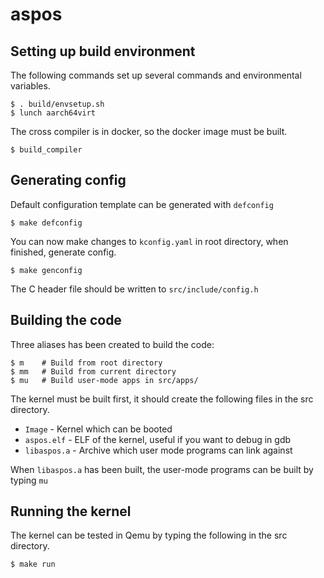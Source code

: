 # aspos

## Setting up build environment

The following commands set up several commands and environmental variables.

~~~
$ . build/envsetup.sh
$ lunch aarch64virt
~~~

The cross compiler is in docker, so the docker image must be built.

~~~
$ build_compiler
~~~

## Generating config

Default configuration template can be generated with `defconfig`

~~~
$ make defconfig
~~~

You can now make changes to `kconfig.yaml` in root directory, when finished,
generate config.

~~~
$ make genconfig
~~~

The C header file should be written to `src/include/config.h`

## Building the code

Three aliases has been created to build the code:

~~~
$ m    # Build from root directory
$ mm   # Build from current directory
$ mu   # Build user-mode apps in src/apps/
~~~

The kernel must be built first, it should create the following files in the src
directory.

- `Image` - Kernel which can be booted
- `aspos.elf` - ELF of the kernel, useful if you want to debug in gdb
- `libaspos.a` - Archive which user mode programs can link against

When `libaspos.a` has been built, the user-mode programs can be built by typing
`mu`

## Running the kernel

The kernel can be tested in Qemu by typing the following in the src directory.

~~~
$ make run
~~~


